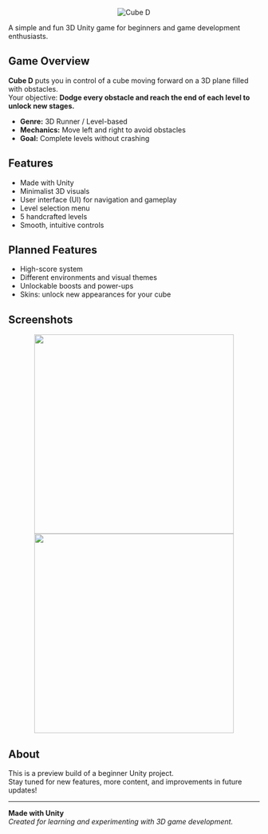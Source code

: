 <p align="center">
  <img src="https://readme-typing-svg.demolab.com?font=Fira+Code&size=40&pause=1000&color=28C4E4&center=true&vCenter=true&width=450&lines=Cube+D" alt="Cube D"/>
</p>

A simple and fun 3D Unity game for beginners and game development enthusiasts.

## Game Overview

**Cube D** puts you in control of a cube moving forward on a 3D plane filled with obstacles.  
Your objective: **Dodge every obstacle and reach the end of each level to unlock new stages.**

- **Genre:** 3D Runner / Level-based  
- **Mechanics:** Move left and right to avoid obstacles  
- **Goal:** Complete levels without crashing

## Features

- Made with Unity
- Minimalist 3D visuals
- User interface (UI) for navigation and gameplay
- Level selection menu
- 5 handcrafted levels
- Smooth, intuitive controls

## Planned Features

- High-score system  
- Different environments and visual themes  
- Unlockable boosts and power-ups  
- Skins: unlock new appearances for your cube

## Screenshots

<!-- Add your screenshots here -->
<p align="center">
  <img src="screenshots/gameplay1.png" width="400"/>
  <img src="screenshots/gameplay2.png" width="400"/>
</p>

## About

This is a preview build of a beginner Unity project.  
Stay tuned for new features, more content, and improvements in future updates!

---

**Made with Unity**  
*Created for learning and experimenting with 3D game development.*
